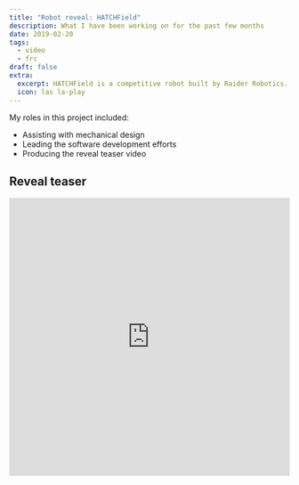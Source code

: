 ```yaml
---
title: "Robot reveal: HATCHField"
description: What I have been working on for the past few months
date: 2019-02-20
tags:
  - video
  - frc
draft: false
extra:
  excerpt: HATCHField is a competitive robot built by Raider Robotics.
  icon: las la-play
---
```


My roles in this project included:

- Assisting with mechanical design
- Leading the software development efforts
- Producing the reveal teaser video

## Reveal teaser

<iframe width="100%" height="500" src="https://www.youtube.com/embed/jOMny7rGcmc" title="Robot Reveal 2019" frameborder="0" allow="accelerometer; autoplay; clipboard-write; encrypted-media; gyroscope; picture-in-picture" allowfullscreen></iframe>